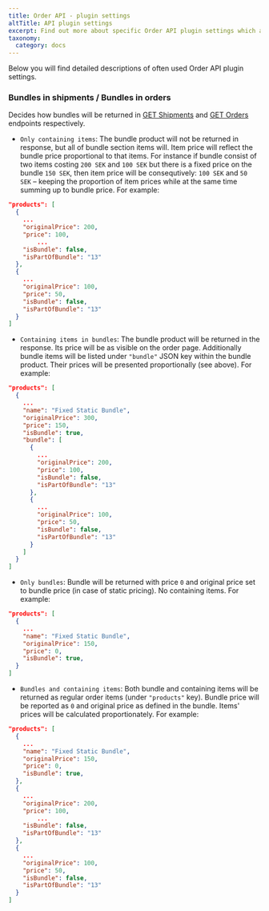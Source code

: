 ```yaml
---
title: Order API - plugin settings
altTitle: API plugin settings
excerpt: Find out more about specific Order API plugin settings which affect API behaviour
taxonomy:
  category: docs
---
```


Below you will find detailed descriptions of often used Order API plugin settings.

### Bundles in shipments / Bundles in orders

Decides how bundles will be returned in [GET Shipments](/api-references/order-api/api-reference/get-shipments) and [GET Orders](/api-references/order-api/api-reference/get-orders) endpoints respectively.

* `Only containing items`: The bundle product will not be returned in response, but all of bundle section items will. Item price will reflect the bundle price proportional to that items. For instance if bundle consist of two items costing `200 SEK` and `100 SEK` but there is a fixed price on the bundle `150 SEK`, then item price will be consequtively: `100 SEK` and `50 SEK` – keeping the proportion of item prices while at the same time summing up to bundle price. For example:

```json
"products": [
  {
    ...
    "originalPrice": 200,
    "price": 100,
        ...
    "isBundle": false,
    "isPartOfBundle": "13"
  },
  {
    ...
    "originalPrice": 100,
    "price": 50,
    "isBundle": false,
    "isPartOfBundle": "13"
  }
]
```

* `Containing items in bundles`: The bundle product will be returned in the response. Its price will be as visible on the order page. Additionally bundle items will be listed under `"bundle"` JSON key within the bundle product. Their prices will be presented proportionally (see above). For example:

```json
"products": [
  {
    ...
    "name": "Fixed Static Bundle",
    "originalPrice": 300,
    "price": 150,
    "isBundle": true,
    "bundle": [
      {
        ...
        "originalPrice": 200,
        "price": 100,
        "isBundle": false,
        "isPartOfBundle": "13"
      },
      {
        ...
        "originalPrice": 100,
        "price": 50,
        "isBundle": false,
        "isPartOfBundle": "13"
      }
    ]
  }
]
```

* `Only bundles`: Bundle will be returned with price `0` and original price set to bundle price (in case of static pricing). No containing items. For example:

```json
"products": [
  {
    ...
    "name": "Fixed Static Bundle",
    "originalPrice": 150,
    "price": 0,
    "isBundle": true,
  }
]
```

* `Bundles and containing items`: Both bundle and containing items will be returned as regular order items (under `"products"` key). Bundle price will be reported as `0` and original price as defined in the bundle. Items' prices will be calculated proportionately. For example:

```json
"products": [
  {
    ...
    "name": "Fixed Static Bundle",
    "originalPrice": 150,
    "price": 0,
    "isBundle": true,
  },
  {
    ...
    "originalPrice": 200,
    "price": 100,
        ...
    "isBundle": false,
    "isPartOfBundle": "13"
  },
  {
    ...
    "originalPrice": 100,
    "price": 50,
    "isBundle": false,
    "isPartOfBundle": "13"
  }
]
```
